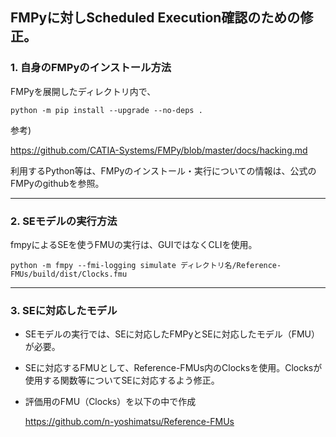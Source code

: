 ## FMPyに対しScheduled Execution確認のための修正。

### 1. 自身のFMPyのインストール方法
FMPyを展開したディレクトリ内で、

```
python -m pip install --upgrade --no-deps .
```

参考)

https://github.com/CATIA-Systems/FMPy/blob/master/docs/hacking.md

利用するPython等は、FMPyのインストール・実行についての情報は、公式のFMPyのgithubを参照。

***
### 2. SEモデルの実行方法

fmpyによるSEを使うFMUの実行は、GUIではなくCLIを使用。
```
python -m fmpy --fmi-logging simulate ディレクトリ名/Reference-FMUs/build/dist/Clocks.fmu
```
***
### 3. SEに対応したモデル
- SEモデルの実行では、SEに対応したFMPyとSEに対応したモデル（FMU）が必要。
- SEに対応するFMUとして、Reference-FMUs内のClocksを使用。Clocksが使用する関数等についてSEに対応するよう修正。
- 評価用のFMU（Clocks）を以下の中で作成

  https://github.com/n-yoshimatsu/Reference-FMUs

